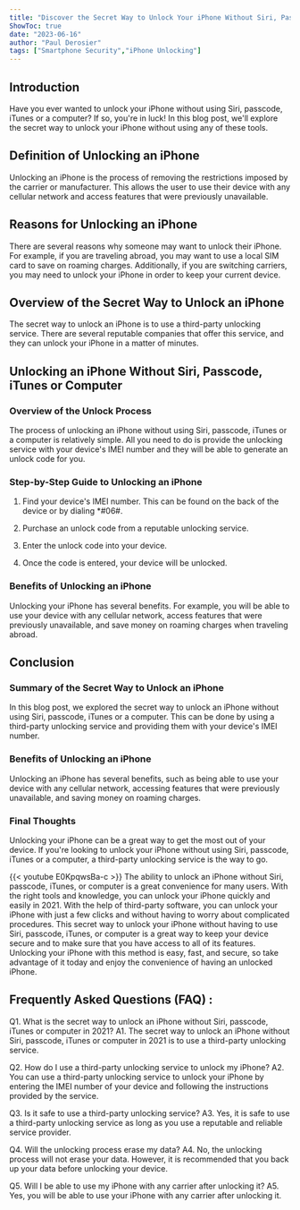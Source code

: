 ```yaml
---
title: "Discover the Secret Way to Unlock Your iPhone Without Siri, Passcode, iTunes or Computer in 2021!"
ShowToc: true 
date: "2023-06-16"
author: "Paul Derosier" 
tags: ["Smartphone Security","iPhone Unlocking"]
---
```

## Introduction

Have you ever wanted to unlock your iPhone without using Siri, passcode, iTunes or a computer? If so, you're in luck! In this blog post, we'll explore the secret way to unlock your iPhone without using any of these tools.

## Definition of Unlocking an iPhone

Unlocking an iPhone is the process of removing the restrictions imposed by the carrier or manufacturer. This allows the user to use their device with any cellular network and access features that were previously unavailable.

## Reasons for Unlocking an iPhone

There are several reasons why someone may want to unlock their iPhone. For example, if you are traveling abroad, you may want to use a local SIM card to save on roaming charges. Additionally, if you are switching carriers, you may need to unlock your iPhone in order to keep your current device.

## Overview of the Secret Way to Unlock an iPhone

The secret way to unlock an iPhone is to use a third-party unlocking service. There are several reputable companies that offer this service, and they can unlock your iPhone in a matter of minutes.

## Unlocking an iPhone Without Siri, Passcode, iTunes or Computer

### Overview of the Unlock Process

The process of unlocking an iPhone without using Siri, passcode, iTunes or a computer is relatively simple. All you need to do is provide the unlocking service with your device's IMEI number and they will be able to generate an unlock code for you.

### Step-by-Step Guide to Unlocking an iPhone

1. Find your device's IMEI number. This can be found on the back of the device or by dialing *#06#.

2. Purchase an unlock code from a reputable unlocking service.

3. Enter the unlock code into your device.

4. Once the code is entered, your device will be unlocked.

### Benefits of Unlocking an iPhone

Unlocking your iPhone has several benefits. For example, you will be able to use your device with any cellular network, access features that were previously unavailable, and save money on roaming charges when traveling abroad.

## Conclusion

### Summary of the Secret Way to Unlock an iPhone

In this blog post, we explored the secret way to unlock an iPhone without using Siri, passcode, iTunes or a computer. This can be done by using a third-party unlocking service and providing them with your device's IMEI number.

### Benefits of Unlocking an iPhone

Unlocking an iPhone has several benefits, such as being able to use your device with any cellular network, accessing features that were previously unavailable, and saving money on roaming charges.

### Final Thoughts

Unlocking your iPhone can be a great way to get the most out of your device. If you're looking to unlock your iPhone without using Siri, passcode, iTunes or a computer, a third-party unlocking service is the way to go.

{{< youtube E0KpqwsBa-c >}} 
The ability to unlock an iPhone without Siri, passcode, iTunes, or computer is a great convenience for many users. With the right tools and knowledge, you can unlock your iPhone quickly and easily in 2021. With the help of third-party software, you can unlock your iPhone with just a few clicks and without having to worry about complicated procedures. This secret way to unlock your iPhone without having to use Siri, passcode, iTunes, or computer is a great way to keep your device secure and to make sure that you have access to all of its features. Unlocking your iPhone with this method is easy, fast, and secure, so take advantage of it today and enjoy the convenience of having an unlocked iPhone.

## Frequently Asked Questions (FAQ) :
Q1. What is the secret way to unlock an iPhone without Siri, passcode, iTunes or computer in 2021?
A1. The secret way to unlock an iPhone without Siri, passcode, iTunes or computer in 2021 is to use a third-party unlocking service.

Q2. How do I use a third-party unlocking service to unlock my iPhone? 
A2. You can use a third-party unlocking service to unlock your iPhone by entering the IMEI number of your device and following the instructions provided by the service.

Q3. Is it safe to use a third-party unlocking service?
A3. Yes, it is safe to use a third-party unlocking service as long as you use a reputable and reliable service provider.

Q4. Will the unlocking process erase my data?
A4. No, the unlocking process will not erase your data. However, it is recommended that you back up your data before unlocking your device.

Q5. Will I be able to use my iPhone with any carrier after unlocking it?
A5. Yes, you will be able to use your iPhone with any carrier after unlocking it.


